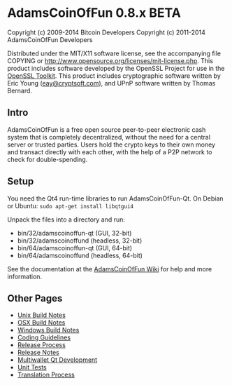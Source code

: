 AdamsCoinOfFun 0.8.x BETA
====================

Copyright (c) 2009-2014 Bitcoin Developers
Copyright (c) 2011-2014 AdamsCoinOfFun Developers

Distributed under the MIT/X11 software license, see the accompanying
file COPYING or http://www.opensource.org/licenses/mit-license.php.
This product includes software developed by the OpenSSL Project for use in the [OpenSSL Toolkit](http://www.openssl.org/). This product includes
cryptographic software written by Eric Young ([eay@cryptsoft.com](mailto:eay@cryptsoft.com)), and UPnP software written by Thomas Bernard.


Intro
---------------------
AdamsCoinOfFun is a free open source peer-to-peer electronic cash system that is
completely decentralized, without the need for a central server or trusted
parties.  Users hold the crypto keys to their own money and transact directly
with each other, with the help of a P2P network to check for double-spending.


Setup
---------------------
You need the Qt4 run-time libraries to run AdamsCoinOfFun-Qt. On Debian or Ubuntu:
	`sudo apt-get install libqtgui4`

Unpack the files into a directory and run:

- bin/32/adamscoinoffun-qt (GUI, 32-bit)
- bin/32/adamscoinoffund (headless, 32-bit)
- bin/64/adamscoinoffun-qt (GUI, 64-bit)
- bin/64/adamscoinoffund (headless, 64-bit)

See the documentation at the [AdamsCoinOfFun Wiki](http://adamscoinoffun.info)
for help and more information.


Other Pages
---------------------
- [Unix Build Notes](build-unix.md)
- [OSX Build Notes](build-osx.md)
- [Windows Build Notes](build-msw.md)
- [Coding Guidelines](coding.md)
- [Release Process](release-process.md)
- [Release Notes](release-notes.md)
- [Multiwallet Qt Development](multiwallet-qt.md)
- [Unit Tests](unit-tests.md)
- [Translation Process](translation_process.md)
